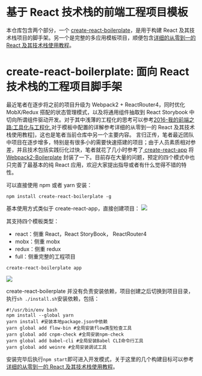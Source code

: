 # 基于 React 技术栈的前端工程项目模板

本仓库包含两个部分，一个 [create-react-boilerplate](https://github.com/wxyyxc1992/Webpack2-React-Redux-Boilerplate/tree/master/create-react-boilerplate)，是用于构建 React 及其技术栈项目的脚手架。另一个是完整的多应用模板项目，顺便包含[详细的从零到一的 React 及其技术栈使用教程](https://github.com/wxyyxc1992/Webpack2-React-Redux-Boilerplate/blob/master/boilerplate/README.md)。

# create-react-boilerplate: 面向 React 技术栈的工程项目脚手架

最近笔者在逐步将之前的项目升级为 Webpack2 + ReactRouter4，同时优化 MobX/Redux 搭配的状态管理模式，以及将通用组件抽取到 React Storybook 中切向所谓组件驱动开发。对于其中浅薄的工程化的思考可以参考[2016-我的前端之路:工具化与工程化](https://zhuanlan.zhihu.com/p/24575395),对于模板中配置的详解参考详细的从零到一的 React 及其技术栈使用教程]，这也是笔者当前仓库中另一个主要内容。
言归正传，笔者最近团队中项目在逐步增多，特别是有很多小的需要快速搭建的项目；由于人员素质相对参差，并且技术包括实践衍化过快，笔者就花了几小时参考了[ create-react-app](https://segmentfault.com/a/1190000006055973) 将 [Webpack2-Boilerplate](https://github.com/wxyyxc1992/Webpack2-React-Redux-Boilerplate/blob/master/boilerplate/README.md) 封装了一下。目前存在大量的问题，预定的四个模式中也只完善了最基本的纯 React 应用，欢迎大家提出指导或者有什么觉得不错的特性。

可以直接使用 npm 或者 yarn 安装：
```
npm install create-react-boilerplate -g
```
基本使用方式类似于 create-react-app，直接创建项目：
![](https://coding.net/u/hoteam/p/Cache/git/raw/master/2017/2/2/WX20170221-22060311.png)

其支持四个模板类型：
- react：侧重 React，React StoryBook， ReactRouter4
- mobx：侧重 mobx
- redux：侧重 redux
- full：侧重完整的工程项目

```
create-react-boilerplate app
```
![](https://coding.net/u/hoteam/p/Cache/git/raw/master/2017/2/2/WX20170221-220910aa.png)

create-react-boilerplate 并没有负责安装依赖，项目创建之后切换到项目目录，执行`sh ./install.sh`安装依赖，包括：

```
#!/usr/bin/env bash
npm install --global yarn
yarn install #安装本地package.json中依赖
yarn global add flow-bin #全局安装flow类型检查工具
yarn global add cnpm-check #全局安装npm-check
yarn global add babel-cli #全局安装Babel CLI命令行工具
yarn global add weinre #全局安装调试工具
```

安装完毕后执行`npm start`即可进入开发模式，关于这里的几个构建目标可以参考[详细的从零到一的 React 及其技术栈使用教程](https://github.com/wxyyxc1992/Webpack2-React-Redux-Boilerplate/blob/master/boilerplate/README.md)。
